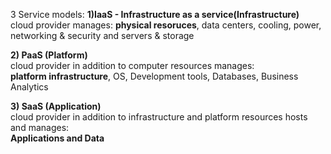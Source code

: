 3 Service models:
**1)IaaS - Infrastructure as a service(Infrastructure)**  
  cloud provider manages:
    **physical resoruces**, data centers, cooling, power, networking & security and servers & storage  

**2) PaaS (Platform)**  
  cloud provider in addition to computer resources manages:  
    **platform infrastructure**, OS, Development tools, Databases, Business Analytics  
    
**3) SaaS (Application)**  
  cloud provider in addition to infrastructure and platform resources hosts and manages:  
    **Applications and Data**
  
